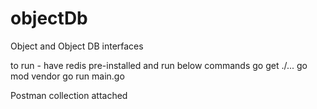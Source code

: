 # objectDb
Object and Object DB interfaces


to run - have redis pre-installed and run below commands
go get ./...
go mod vendor
go run main.go



Postman collection attached

